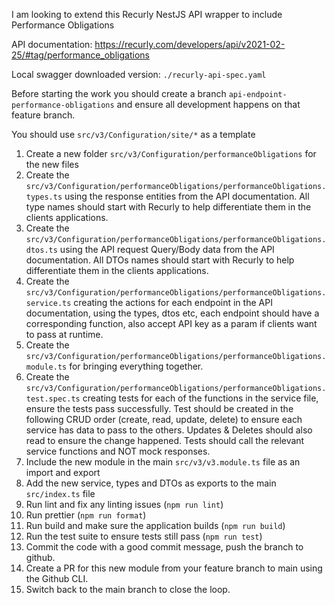 I am looking to extend this Recurly NestJS API wrapper to include Performance Obligations

API documentation: https://recurly.com/developers/api/v2021-02-25/#tag/performance_obligations

Local swagger downloaded version: `./recurly-api-spec.yaml`

Before starting the work you should create a branch `api-endpoint-performance-obligations` and ensure all development happens on that feature branch.

You should use `src/v3/Configuration/site/*` as a template

1. Create a new folder `src/v3/Configuration/performanceObligations` for the new files
2. Create the `src/v3/Configuration/performanceObligations/performanceObligations.types.ts` using the response entities from the API documentation. All type names should start with Recurly to help differentiate them in the clients applications. 
3. Create the `src/v3/Configuration/performanceObligations/performanceObligations.dtos.ts` using the API request Query/Body data from the API documentation. All DTOs names should start with Recurly to help differentiate them in the clients applications. 
4. Create the `src/v3/Configuration/performanceObligations/performanceObligations.service.ts` creating the actions for each endpoint in the API documentation, using the types, dtos etc, each endpoint should have a corresponding function, also accept API key as a param if clients want to pass at runtime. 
5. Create the `src/v3/Configuration/performanceObligations/performanceObligations.module.ts` for bringing everything together.
6. Create the `src/v3/Configuration/performanceObligations/performanceObligations.test.spec.ts` creating tests for each of the functions in the service file, ensure the tests pass successfully. Test should be created in the following CRUD order (create, read, update, delete) to ensure each service has data to pass to the others. Updates & Deletes should also read to ensure the change happened. Tests should call the relevant service functions and NOT mock responses. 
7. Include the new module in the main `src/v3/v3.module.ts` file as an import and export
8. Add the new service, types and DTOs as exports to the main `src/index.ts` file
9. Run lint and fix any linting issues (`npm run lint`)
10. Run prettier (`npm run format`)
11. Run build and make sure the application builds (`npm run build`)
12. Run the test suite to ensure tests still pass (`npm run test`)
13. Commit the code with a good commit message, push the branch to github.
14. Create a PR for this new module from your feature branch to main using the Github CLI.
15. Switch back to the main branch to close the loop.